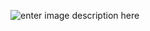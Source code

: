 ![enter image description here](https://fiverr-res.cloudinary.com/images/q_auto,f_auto/gigs/152175966/original/d82d21d2944d6b0bc183f7469fac3aecdef31aff/develop-and-customize-your-php-laravel-and-vuejs-web-application.jpg)
